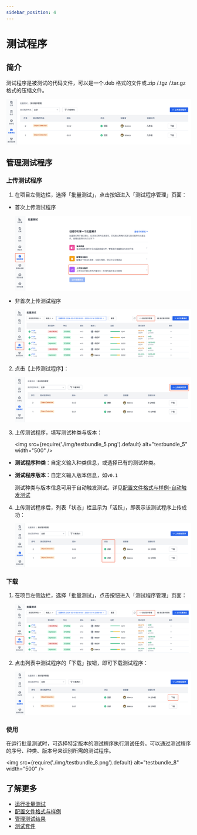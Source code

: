 ```yaml
---
sidebar_position: 4
---
```


# 测试程序
## 简介
测试程序是被测试的代码文件，可以是一个.deb 格式的文件或.zip /.tgz /.tar.gz 格式的压缩文件。

![testbundle_1](./img/testbundle_1.png)

## 管理测试程序
### 上传测试程序
1. 在项目左侧边栏，选择「批量测试」，点击按钮进入「测试程序管理」页面：

- 首次上传测试程序

  ![testbundle_2](./img/testbundle_2.png)

- 非首次上传测试程序

  ![testbundle_3](./img/testbundle_3.png)

2. 点击【上传测试程序】：

    ![testbundle_4](./img/testbundle_4.png)

3. 上传测试程序，填写测试种类与版本：

    <img src={require('./img/testbundle_5.png').default} alt="testbundle_5" width="500" />

  - **测试程序种类**：自定义输入种类信息，或选择已有的测试种类。

  - **测试程序版本**：自定义输入版本信息，如`v0.1`
  
    测试种类与版本信息可用于自动触发测试。详见[配置文件格式与样例-自动触发测试](9-yaml-sample.md#自动触发测试)

4. 上传测试程序后，列表「状态」栏显示为「活跃」，即表示该测试程序上传成功：

    ![testbundle_6](./img/testbundle_6.png)

### 下载
1. 在项目左侧边栏，选择「批量测试」，点击按钮进入「测试程序管理」页面：

    ![testbundle_3](./img/testbundle_3.png)

2. 点击列表中测试程序的「下载」按钮，即可下载测试程序：

    ![testbundle_7](./img/testbundle_7.png)

### 使用
在运行批量测试时，可选择特定版本的测试程序执行测试任务。可以通过测试程序的序号、种类、版本号来识别所需的测试程序。

<img src={require('./img/testbundle_8.png').default} alt="testbundle_8" width="500" />

## 了解更多
- [运行批量测试](./5-run.md)
- [配置文件格式与样例](./9-yaml-sample.md)
- [管理测试结果](./6-status-and-output.md)
- [测试套件](./3-config-management.md)
